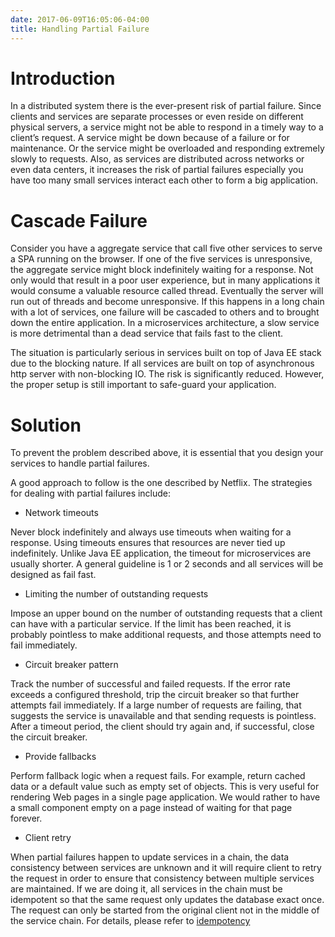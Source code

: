```yaml
---
date: 2017-06-09T16:05:06-04:00
title: Handling Partial Failure
---
```


# Introduction

In a distributed system there is the ever-present risk of partial failure. Since clients and services 
are separate processes or even reside on different physical servers, a service might not be able to respond 
in a timely way to a client’s request. A service might be down because of a failure or for maintenance. Or 
the service might be overloaded and responding extremely slowly to requests. Also, as services are 
distributed across networks or even data centers, it increases the risk of partial failures especially you 
have too many small services interact each other to form a big application. 

# Cascade Failure

Consider you have a aggregate service that call five other services to serve a SPA running on the 
browser. If one of the five services is unresponsive, the aggregate service might block indefinitely
waiting for a response. Not only would that result in a poor user experience, but in many applications
it would consume a valuable resource called thread. Eventually the server will run out of threads and
become unresponsive. If this happens in a long chain with a lot of services, one failure will be cascaded
to others and to brought down the entire application. In a microservices architecture, a slow service is
more detrimental than a dead service that fails fast to the client. 

The situation is particularly serious in services built on top of Java EE stack due to the blocking nature. 
If all services are built on top of asynchronous http server with non-blocking IO. The risk is significantly
reduced. However, the proper setup is still important to safe-guard your application.  

# Solution

To prevent the problem described above, it is essential that you design your services to handle partial 
failures.

A good approach to follow is the one described by Netflix. The strategies for dealing with partial 
failures include:

- Network timeouts 

Never block indefinitely and always use timeouts when waiting for a response. Using timeouts ensures 
that resources are never tied up indefinitely. Unlike Java EE application, the timeout for microservices
are usually shorter. A general guideline is 1 or 2 seconds and all services will be designed as fail fast.

- Limiting the number of outstanding requests 

Impose an upper bound on the number of outstanding requests that a client can have with a particular 
service. If the limit has been reached, it is probably pointless to make additional requests, and those 
attempts need to fail immediately.

- Circuit breaker pattern 

Track the number of successful and failed requests. If the error rate exceeds a configured threshold, 
trip the circuit breaker so that further attempts fail immediately. If a large number of requests are 
failing, that suggests the service is unavailable and that sending requests is pointless. After a 
timeout period, the client should try again and, if successful, close the circuit breaker.

- Provide fallbacks 

Perform fallback logic when a request fails. For example, return cached data or a default value such 
as empty set of objects. This is very useful for rendering Web pages in a single page application. We
would rather to have a small component empty on a page instead of waiting for that page forever. 

- Client retry

When partial failures happen to update services in a chain, the data consistency between services are
unknown and it will require client to retry the request in order to ensure that consistency between 
multiple services are maintained. If we are doing it, all services in the chain must be idempotent so
that the same request only updates the database exact once. The request can only be started from the
original client not in the middle of the service chain. For details, please refer to [idempotency](idemponency/)  


